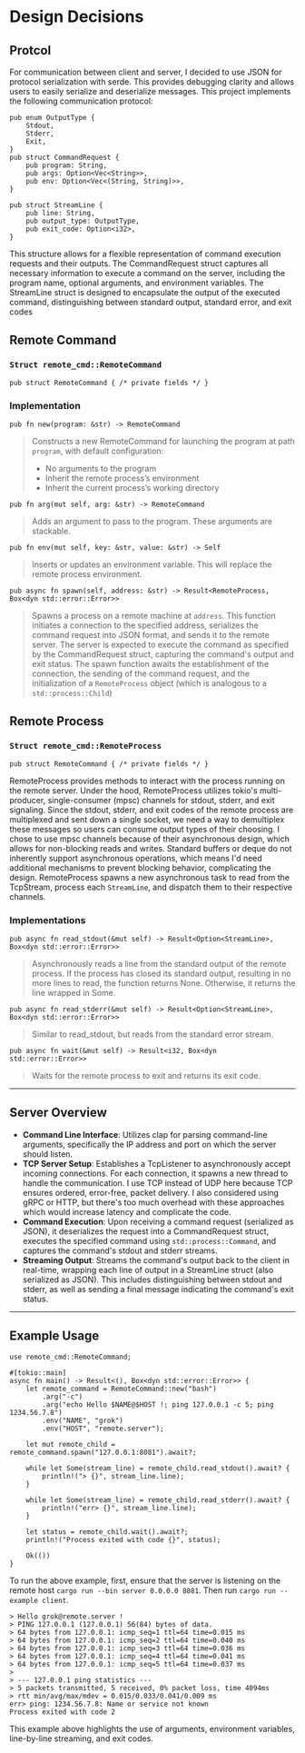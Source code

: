 
# Design Decisions
## Protcol
For communication between client and server, I decided to use JSON for protocol serialization with serde. This provides debugging clarity and allows users to easily serialize and deserialize messages. This project implements the following communication protocol:
```
pub enum OutputType {
    Stdout,
    Stderr,
    Exit,
}
pub struct CommandRequest {
    pub program: String,
    pub args: Option<Vec<String>>,
    pub env: Option<Vec<(String, String)>>,
}

pub struct StreamLine {
    pub line: String,
    pub output_type: OutputType,
    pub exit_code: Option<i32>,
}
```

This structure allows for a flexible representation of command execution requests and their outputs. The CommandRequest struct captures all necessary information to execute a command on the server, including the program name, optional arguments, and environment variables. The StreamLine struct is designed to encapsulate the output of the executed command, distinguishing between standard output, standard error, and exit codes

## Remote Command
###  `Struct remote_cmd::RemoteCommand`
```pub struct RemoteCommand { /* private fields */ }```

### Implementation
`pub fn new(program: &str) -> RemoteCommand`
> Constructs a new RemoteCommand for launching the program at path `program`, with default configuration:
> * No arguments to the program
> * Inherit the remote process’s environment
> * Inherit the current process’s working directory


`pub fn arg(mut self, arg: &str) -> RemoteCommand `
> Adds an argument to pass to the program. These arguments are stackable.


`pub fn env(mut self, key: &str, value: &str) -> Self `
> Inserts or updates an environment variable. This will replace the remote process environment.

`pub async fn spawn(self, address: &str) -> Result<RemoteProcess, Box<dyn std::error::Error>>`
> Spawns a process on a remote machine at `address`. This function initiates a connection to the specified address, serializes the command request into JSON format, and sends it to the remote server. The server is expected to execute the command as specified by the CommandRequest struct, capturing the command's output and exit status. The spawn function awaits the establishment of the connection, the sending of the command request, and the initialization of a `RemoteProcess` object (which is analogous to a `std::process::Child`)


## Remote Process
###  `Struct remote_cmd::RemoteProcess`
```pub struct RemoteCommand { /* private fields */ }```


RemoteProcess provides methods to interact with the process running on the remote server. Under the hood, RemoteProcess utilizes tokio's multi-producer, single-consumer (mpsc) channels for stdout, stderr, and exit signaling. Since the stdout, stderr, and exit codes of the remote process are multiplexed and sent down a single socket, we need a way to demultiplex these messages so users can consume output types of their choosing. I chose to use mpsc channels because of their asynchronous design, which allows for non-blocking reads and writes. Standard buffers or deque do not inherently support asynchronous operations, which means I'd need additional mechanisms to prevent blocking behavior, complicating the design. RemoteProcess spawns a new asynchronous task to read from the TcpStream, process each `StreamLine`, and dispatch them to their respective channels. 


### Implementations
`pub async fn read_stdout(&mut self) -> Result<Option<StreamLine>, Box<dyn std::error::Error>>`
> Asynchronously reads a line from the standard output of the remote process. If the process has closed its standard output, resulting in no more lines to read, the function returns None. Otherwise, it returns the line wrapped in Some.

`pub async fn read_stderr(&mut self) -> Result<Option<StreamLine>, Box<dyn std::error::Error>>`
> Similar to read_stdout, but reads from the standard error stream.

`pub async fn wait(&mut self) -> Result<i32, Box<dyn std::error::Error>>`
> Waits for the remote process to exit and returns its exit code.
- - - -
## Server Overview
* **Command Line Interface**: Utilizes clap for parsing command-line arguments, specifically the IP address and port on which the server should listen.
* **TCP Server Setup**: Establishes a TcpListener to asynchronously accept incoming connections. For each connection, it spawns a new thread to handle the communication. I use TCP instead of UDP here because TCP ensures ordered, error-free, packet delivery. I also considered using gRPC or HTTP, but there's too much overhead with these approaches which would increase latency and complicate the code. 
* **Command Execution**: Upon receiving a command request (serialized as JSON), it deserializes the request into a CommandRequest struct, executes the specified command using `std::process::Command`, and captures the command's stdout and stderr streams.
* **Streaming Output**: Streams the command's output back to the client in real-time, wrapping each line of output in a StreamLine struct (also serialized as JSON). This includes distinguishing between stdout and stderr, as well as sending a final message indicating the command's exit status.
- - - -
## Example Usage
```
use remote_cmd::RemoteCommand;

#[tokio::main]
async fn main() -> Result<(), Box<dyn std::error::Error>> {
    let remote_command = RemoteCommand::new("bash")
        .arg("-c")
        .arg("echo Hello $NAME@$HOST !; ping 127.0.0.1 -c 5; ping 1234.56.7.8")
        .env("NAME", "grok")
        .env("HOST", "remote.server");

    let mut remote_child = remote_command.spawn("127.0.0.1:8081").await?;

    while let Some(stream_line) = remote_child.read_stdout().await? {
        println!("> {}", stream_line.line);
    }

    while let Some(stream_line) = remote_child.read_stderr().await? {
        println!("err> {}", stream_line.line);
    }

    let status = remote_child.wait().await?;
    println!("Process exited with code {}", status);

    Ok(())
}

```

To run the above example, first, ensure that the server is listening on the remote host `cargo run --bin server 0.0.0.0 8081`. Then run `cargo run --example client`.
```
> Hello grok@remote.server !
> PING 127.0.0.1 (127.0.0.1) 56(84) bytes of data.
> 64 bytes from 127.0.0.1: icmp_seq=1 ttl=64 time=0.015 ms
> 64 bytes from 127.0.0.1: icmp_seq=2 ttl=64 time=0.040 ms
> 64 bytes from 127.0.0.1: icmp_seq=3 ttl=64 time=0.036 ms
> 64 bytes from 127.0.0.1: icmp_seq=4 ttl=64 time=0.041 ms
> 64 bytes from 127.0.0.1: icmp_seq=5 ttl=64 time=0.037 ms
> 
> --- 127.0.0.1 ping statistics ---
> 5 packets transmitted, 5 received, 0% packet loss, time 4094ms
> rtt min/avg/max/mdev = 0.015/0.033/0.041/0.009 ms
err> ping: 1234.56.7.8: Name or service not known
Process exited with code 2
```

This example above highlights the use of arguments, environment variables, line-by-line streaming, and exit codes.
